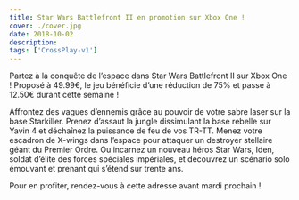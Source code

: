 ```yaml
---
title: Star Wars Battlefront II en promotion sur Xbox One !
cover: ./cover.jpg
date: 2018-10-02
description: 
tags: ['CrossPlay-v1']
---
```

Partez à la conquête de l’espace dans Star Wars Battlefront II sur Xbox One ! Proposé à 49.99€, le jeu bénéficie d’une réduction de 75% et passe à 12.50€ durant cette semaine !

Affrontez des vagues d’ennemis grâce au pouvoir de votre sabre laser sur la base Starkiller. Prenez d’assaut la jungle dissimulant la base rebelle sur Yavin 4 et déchaînez la puissance de feu de vos TR-TT. Menez votre escadron de X-wings dans l’espace pour attaquer un destroyer stellaire géant du Premier Ordre. Ou incarnez un nouveau héros Star Wars, Iden, soldat d’élite des forces spéciales impériales, et découvrez un scénario solo émouvant et prenant qui s’étend sur trente ans.

Pour en profiter, rendez-vous à cette adresse avant mardi prochain !

